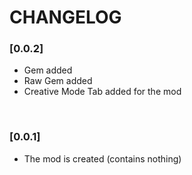 # CHANGELOG

### [0.0.2]
- Gem added
- Raw Gem added
- Creative Mode Tab added for the mod



<br>

### [0.0.1]
- The mod is created (contains nothing)